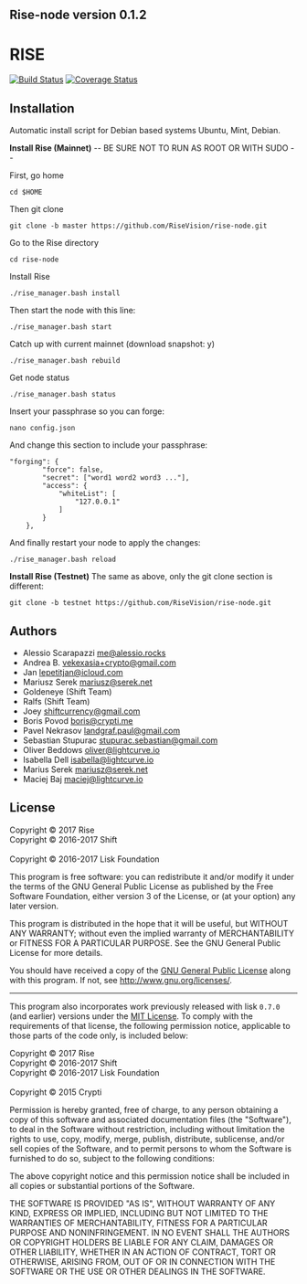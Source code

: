 ## Rise-node version 0.1.2
# RISE
[![Build Status](https://travis-ci.org/RiseVision/rise-node.svg?branch=unit-test%2Ffix-development-branch)](https://travis-ci.org/RiseVision/rise-node) [![Coverage Status](https://coveralls.io/repos/github/RiseVision/rise-node/badge.svg?branch=development)](https://coveralls.io/github/RiseVision/rise-node?branch=development) 
## Installation

Automatic install script for Debian based systems Ubuntu, Mint, Debian.

<b>Install Rise (Mainnet)</b>
-- BE SURE NOT TO RUN AS ROOT OR WITH SUDO --

First, go home
```
cd $HOME
```

Then git clone
```
git clone -b master https://github.com/RiseVision/rise-node.git
```

Go to the Rise directory
```
cd rise-node
```

Install Rise
```
./rise_manager.bash install
```

Then start the node with this line:
```
./rise_manager.bash start
```

Catch up with current mainnet (download snapshot: y)
```
./rise_manager.bash rebuild
```

Get node status
```
./rise_manager.bash status
```

Insert your passphrase so you can forge:
```
nano config.json
```

And change this section to include your passphrase:
```
"forging": {
        "force": false,
        "secret": ["word1 word2 word3 ..."],
        "access": {
            "whiteList": [
                "127.0.0.1"
            ]
        }
    },
```

And finally restart your node to apply the changes:
```
./rise_manager.bash reload
```

<b>Install Rise (Testnet)</b>
The same as above, only the git clone section is different:
```
git clone -b testnet https://github.com/RiseVision/rise-node.git
```

## Authors
- Alessio Scarapazzi <me@alessio.rocks>
- Andrea B. <vekexasia+crypto@gmail.com>
- Jan <lepetitjan@icloud.com>
- Mariusz Serek <mariusz@serek.net>
- Goldeneye (Shift Team)
- Ralfs (Shift Team)
- Joey <shiftcurrency@gmail.com>
- Boris Povod <boris@crypti.me>
- Pavel Nekrasov <landgraf.paul@gmail.com>
- Sebastian Stupurac <stupurac.sebastian@gmail.com>
- Oliver Beddows <oliver@lightcurve.io>
- Isabella Dell <isabella@lightcurve.io>
- Marius Serek <mariusz@serek.net>
- Maciej Baj <maciej@lightcurve.io>

## License

Copyright © 2017 Rise<br>
Copyright © 2016-2017 Shift<br>  
Copyright © 2016-2017 Lisk Foundation

This program is free software: you can redistribute it and/or modify it under the terms of the GNU General Public License as published by the Free Software Foundation, either version 3 of the License, or (at your option) any later version.

This program is distributed in the hope that it will be useful, but WITHOUT ANY WARRANTY; without even the implied warranty of MERCHANTABILITY or FITNESS FOR A PARTICULAR PURPOSE. See the GNU General Public License for more details.

You should have received a copy of the [GNU General Public License](https://github.com/RiseVision/rise-node/src/master/LICENSE) along with this program.  If not, see <http://www.gnu.org/licenses/>.

***

This program also incorporates work previously released with lisk `0.7.0` (and earlier) versions under the [MIT License](https://opensource.org/licenses/MIT). To comply with the requirements of that license, the following permission notice, applicable to those parts of the code only, is included below:

Copyright © 2017 Rise<br>
Copyright © 2016-2017 Shift<br>
Copyright © 2016-2017 Lisk Foundation<br>  
Copyright © 2015 Crypti

Permission is hereby granted, free of charge, to any person obtaining a copy of this software and associated documentation files (the "Software"), to deal in the Software without restriction, including without limitation the rights to use, copy, modify, merge, publish, distribute, sublicense, and/or sell copies of the Software, and to permit persons to whom the Software is furnished to do so, subject to the following conditions:

The above copyright notice and this permission notice shall be included in all copies or substantial portions of the Software.

THE SOFTWARE IS PROVIDED "AS IS", WITHOUT WARRANTY OF ANY KIND, EXPRESS OR IMPLIED, INCLUDING BUT NOT LIMITED TO THE WARRANTIES OF MERCHANTABILITY, FITNESS FOR A PARTICULAR PURPOSE AND NONINFRINGEMENT. IN NO EVENT SHALL THE AUTHORS OR COPYRIGHT HOLDERS BE LIABLE FOR ANY CLAIM, DAMAGES OR OTHER LIABILITY, WHETHER IN AN ACTION OF CONTRACT, TORT OR OTHERWISE, ARISING FROM, OUT OF OR IN CONNECTION WITH THE SOFTWARE OR THE USE OR OTHER DEALINGS IN THE SOFTWARE.
